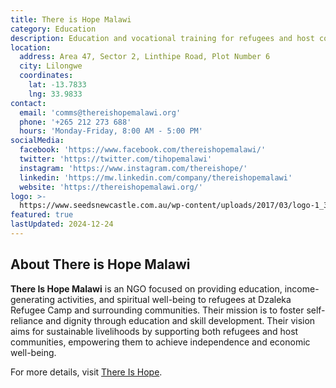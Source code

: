```yaml
---
title: There is Hope Malawi
category: Education
description: Education and vocational training for refugees and host communities.
location:
  address: Area 47, Sector 2, Linthipe Road, Plot Number 6
  city: Lilongwe
  coordinates:
    lat: -13.7833
    lng: 33.9833
contact:
  email: 'comms@thereishopemalawi.org'
  phone: '+265 212 273 688'
  hours: 'Monday-Friday, 8:00 AM - 5:00 PM'
socialMedia:
  facebook: 'https://www.facebook.com/thereishopemalawi/'
  twitter: 'https://twitter.com/tihopemalawi'
  instagram: 'https://www.instagram.com/thereishope/'
  linkedin: 'https://mw.linkedin.com/company/thereishopemalawi'
  website: 'https://thereishopemalawi.org/'
logo: >-
  https://www.seedsnewcastle.com.au/wp-content/uploads/2017/03/logo-1_300x283.png
featured: true
lastUpdated: 2024-12-24
---
```


## About There is Hope Malawi

**There Is Hope Malawi** is an NGO focused on providing education, income-generating activities, and spiritual well-being to refugees at Dzaleka Refugee Camp and surrounding communities. Their mission is to foster self-reliance and dignity through education and skill development. Their vision aims for sustainable livelihoods by supporting both refugees and host communities, empowering them to achieve independence and economic well-being. 

For more details, visit [There Is Hope](https://thereishopemalawi.org/).
